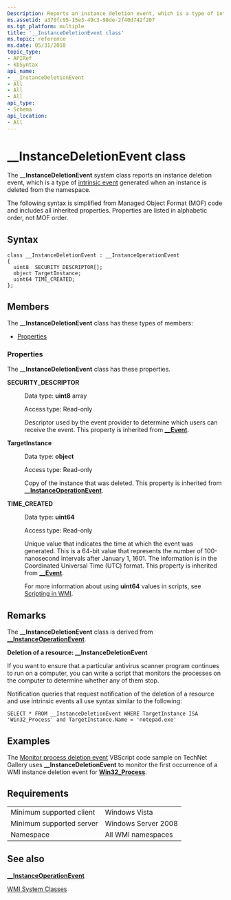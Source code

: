 ```yaml
---
Description: Reports an instance deletion event, which is a type of intrinsic event generated when an instance is deleted from the namespace.
ms.assetid: a370fc95-15e3-49c3-98de-2f40d742f207
ms.tgt_platform: multiple
title: '__InstanceDeletionEvent class'
ms.topic: reference
ms.date: 05/31/2018
topic_type: 
- APIRef
- kbSyntax
api_name: 
- __InstanceDeletionEvent
- All
- All
- All
api_type: 
- Schema
api_location: 
- All
---
```


# \_\_InstanceDeletionEvent class

The **\_\_InstanceDeletionEvent** system class reports an instance deletion event, which is a type of [intrinsic event](determining-the-type-of-event-to-receive.md) generated when an instance is deleted from the namespace.

The following syntax is simplified from Managed Object Format (MOF) code and includes all inherited properties. Properties are listed in alphabetic order, not MOF order.

## Syntax

``` syntax
class __InstanceDeletionEvent : __InstanceOperationEvent
{
  uint8  SECURITY_DESCRIPTOR[];
  object TargetInstance;
  uint64 TIME_CREATED;
};
```

## Members

The **\_\_InstanceDeletionEvent** class has these types of members:

-   [Properties](#properties)

### Properties

The **\_\_InstanceDeletionEvent** class has these properties.

<dl> <dt>

**SECURITY\_DESCRIPTOR**
</dt> <dd> <dl> <dt>

Data type: **uint8** array
</dt> <dt>

Access type: Read-only
</dt> </dl>

Descriptor used by the event provider to determine which users can receive the event. This property is inherited from [**\_\_Event**](--event.md).

</dd> <dt>

**TargetInstance**
</dt> <dd> <dl> <dt>

Data type: **object**
</dt> <dt>

Access type: Read-only
</dt> </dl>

Copy of the instance that was deleted. This property is inherited from [**\_\_InstanceOperationEvent**](--instanceoperationevent.md).

</dd> <dt>

**TIME\_CREATED**
</dt> <dd> <dl> <dt>

Data type: **uint64**
</dt> <dt>

Access type: Read-only
</dt> </dl>

Unique value that indicates the time at which the event was generated. This is a 64-bit value that represents the number of 100-nanosecond intervals after January 1, 1601. The information is in the Coordinated Universal Time (UTC) format. This property is inherited from [**\_\_Event**](--event.md).

For more information about using **uint64** values in scripts, see [Scripting in WMI](/windows/desktop/WmiSdk/creating-a-wmi-script).

</dd> </dl>

## Remarks

The **\_\_InstanceDeletionEvent** class is derived from [**\_\_InstanceOperationEvent**](--instanceoperationevent.md).

**Deletion of a resource: \_\_InstanceDeletionEvent**

If you want to ensure that a particular antivirus scanner program continues to run on a computer, you can write a script that monitors the processes on the computer to determine whether any of them stop.

Notification queries that request notification of the deletion of a resource and use intrinsic events all use syntax similar to the following:

`SELECT * FROM __InstanceDeletionEvent WHERE TargetInstance ISA 'Win32_Process' and TargetInstance.Name = 'notepad.exe' `

## Examples

The [Monitor process deletion event](https://Gallery.TechNet.Microsoft.Com/060a9adb-f99b-4f34-ba65-19b5f5815a38) VBScript code sample on TechNet Gallery uses **\_\_InstanceDeletionEvent** to monitor the first occurrence of a WMI instance deletion event for [**Win32\_Process**](/windows/desktop/CIMWin32Prov/win32-process).

## Requirements



|                                     |                                |
|-------------------------------------|--------------------------------|
| Minimum supported client<br/> | Windows Vista<br/>       |
| Minimum supported server<br/> | Windows Server 2008<br/> |
| Namespace<br/>                | All WMI namespaces<br/>  |



## See also

<dl> <dt>

[**\_\_InstanceOperationEvent**](/windows/desktop/WmiSdk/--instanceoperationevent)
</dt> <dt>

[WMI System Classes](wmi-system-classes.md)
</dt> </dl>

 


